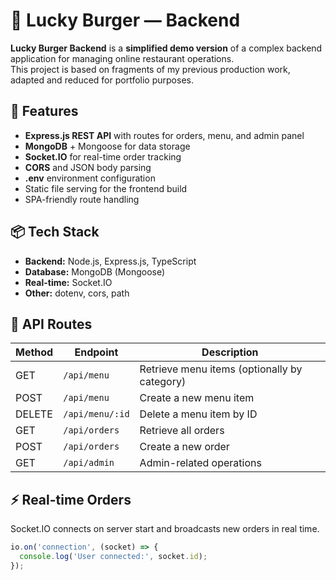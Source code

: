 # 🍔 Lucky Burger — Backend

**Lucky Burger Backend** is a **simplified demo version** of a complex backend application for managing online restaurant operations.  
This project is based on fragments of my previous production work, adapted and reduced for portfolio purposes.

## 🚀 Features

- **Express.js REST API** with routes for orders, menu, and admin panel  
- **MongoDB** + Mongoose for data storage  
- **Socket.IO** for real-time order tracking  
- **CORS** and JSON body parsing  
- **.env** environment configuration  
- Static file serving for the frontend build  
- SPA-friendly route handling

## 📦 Tech Stack

- **Backend:** Node.js, Express.js, TypeScript  
- **Database:** MongoDB (Mongoose)  
- **Real-time:** Socket.IO  
- **Other:** dotenv, cors, path  

## 📂 API Routes

| Method | Endpoint            | Description |
|--------|--------------------|-------------|
| GET    | `/api/menu`        | Retrieve menu items (optionally by category) |
| POST   | `/api/menu`        | Create a new menu item |
| DELETE | `/api/menu/:id`    | Delete a menu item by ID |
| GET    | `/api/orders`      | Retrieve all orders |
| POST   | `/api/orders`      | Create a new order |
| GET    | `/api/admin`       | Admin-related operations |

## ⚡ Real-time Orders

Socket.IO connects on server start and broadcasts new orders in real time.

```ts
io.on('connection', (socket) => {
  console.log('User connected:', socket.id);
});
